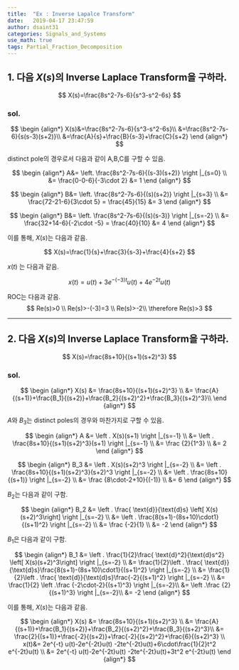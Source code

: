 ```yaml
---
title:  "Ex : Inverse Lapalce Transform"
date:   2019-04-17 23:47:59
author: dsaint31
categories: Signals_and_Systems
use_math: true
tags: Partial_Fraction_Decomposition
---
```



## 1. 다음 $X(s)$의 Inverse Laplace Transform을 구하라.

$$
X(s)=\frac{8s^2-7s-6}{s^3-s^2-6s}
$$

### sol.

$$
\begin {align*}
X(s)&=\frac{8s^2-7s-6}{s^3-s^2-6s}\\
&=\frac{8s^2-7s-6}{s(s-3)(s+2)}\\
&=\frac{A}{s}+\frac{B}{s-3}+\frac{C}{s+2}
\end {align*}
$$

distinct pole의 경우로서 다음과 같이 A,B,C를 구할 수 있음.

$$
\begin {align*}
A&= \left. \frac{8s^2-7s-6}{(s-3)(s+2)} \right |_{s=0} \\
&= \frac{0-0-6}{-3\cdot 2}
&= 1
\end {align*}
$$

$$
\begin {align*}
B&= \left. \frac{8s^2-7s-6}{(s)(s+2)} \right |_{s=3} \\
&= \frac{72-21-6}{3\cdot 5} = \frac{45}{15}
&= 3
\end {align*}
$$

$$
\begin {align*}
B&= \left. \frac{8s^2-7s-6}{(s)(s-3)} \right |_{s=-2} \\
&= \frac{32+14-6}{-2\cdot -5} = \frac{40}{10}
&= 4
\end {align*}
$$

이를 통해, $X(s)$는 다음과 같음.

$$
X(s)=\frac{1}{s}+\frac{3}{s-3}+\frac{4}{s+2}
$$

$x(t)$ 는 다음과 같음.

$$
x(t) = u(t) + 3e^{-(-3)t}u(t) + 4e^{-2t}u(t)
$$

ROC는 다음과 같음.
$$
Re(s)>0 \\
Re(s)>-(-3)=3 \\
Re(s)>-2\\
\therefore Re(s)>3
$$

----

## 2. 다음 $X(s)$의 Inverse Laplace Transform을 구하라.

$$
X(s)=\frac{8s+10}{(s+1)(s+2)^3} 
$$

### sol.

$$
\begin {align*}
X(s) &= \frac{8s+10}{(s+1)(s+2)^3} \\
&= \frac{A}{(s+1)}+\frac{B_1}{(s+2)}+\frac{B_2}{(s+2)^2}+\frac{B_3}{(s+2)^3}\\
\end {align*}
$$

$A$와  $B_3$는 distinct poles의 경우와 마찬가지로 구할 수 있음.

$$
\begin {align*}
A &=  \left . X(s)(s+1) \right |_{s=-1} \\
&= \left . \frac{8s+10}{(s+1)(s+2)^3}(s+1) \right |_{s=-1} \\
&= \frac {2}{1^3} \\
&= 2
\end {align*}
$$

$$
\begin {align*}
B_3 &=  \left . X(s)(s+2)^3 \right |_{s=-2} \\
&=  \left . \frac{8s+10}{(s+1)(s+2)^3}(s+2)^3 \right |_{s=-2} \\
&=  \left . \frac{8s+10}{(s+1)} \right |_{s=-2} \\
&= \frac {8\cdot-2+10}{(-1)} \\
&= 6
\end {align*}
$$

$B_2$는 다음과 같이 구함.

$$
\begin {align*}
B_2 &=  \left . \frac{ \text{d}}{\text{d}s} \left[ X(s)(s+2)^3\right] \right |_{s=-2} \\
&=  \left . \frac{8(s+1)-(8s+10)\cdot1}{(s+1)^2} \right |_{s=-2} \\
&= \frac {-2}{1} \\
&= -2
\end {align*}
$$

$B_1$은 다음과 같이 구함.

$$
\begin {align*}
B_1 &=  \left . \frac{1}{2}\frac{ \text{d}^2}{\text{d}s^2} \left[ X(s)(s+2)^3\right] \right |_{s=-2} \\
&=  \frac{1}{2}\left . \frac{ \text{d}}{\text{d}s}\frac{8(s+1)-(8s+10)\cdot1}{(s+1)^2} \right |_{s=-2} \\
&=  \frac{1}{2}\left . \frac{ \text{d}}{\text{d}s}\frac{-2}{(s+1)^2} \right |_{s=-2} \\
&= \frac{1}{2} \left .\frac {-2\cdot-2}{(s+1)^3} \right |_{s=-2}\\
&= \left .\frac {2}{(s+1)^3} \right |_{s=-2}\\
&= -2
\end {align*}
$$

이를 통해, $X(s)$는 다음과 같음.

$$
\begin {align*}
X(s) &= \frac{8s+10}{(s+1)(s+2)^3} \\
&= \frac{A}{(s+1)}+\frac{B_1}{(s+2)}+\frac{B_2}{(s+2)^2}+\frac{B_3}{(s+2)^3}\\
&= \frac{2}{(s+1)}+\frac{-2}{(s+2)}+\frac{-2}{(s+2)^2}+\frac{6}{(s+2)^3} \\
x(t)&= 2e^{-t} u(t)-2e^{-2t}u(t) -2te^{-2t}u(t)+6\cdot\frac{1}{2}t^2 e^{-2t}u(t) \\
&= 2e^{-t} u(t)-2e^{-2t}u(t) -2te^{-2t}u(t)+3t^2 e^{-2t}u(t)
\end {align*}
$$
